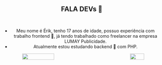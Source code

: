 <!--
**erikfritas/erikfritas** is a ✨ _special_ ✨ repository because its `README.md` (this file) appears on your GitHub profile.

Here are some ideas to get you started:

- 🔭 I’m currently working on ...
- 🌱 I’m currently learning ...
- 👯 I’m looking to collaborate on ...
- 🤔 I’m looking for help with ...
- 💬 Ask me about ...
- 📫 How to reach me: ...
- 😄 Pronouns: ...
- ⚡ Fun fact: ...
-->

<header style="width: 100%;">
  <article>
    <h1>FALA DEVs 👋</h1>
    <br>
    <ul>
      <li>Meu nome é Érik, tenho 17 anos de idade, possuo experiência com trabalho frontend 🔭, já tendo trabalhado como freelancer na empresa LUMAY Publicidade.</li>
      <li>Atualmente estou estudando backend 🌱 com PHP.</li>
    </ul>
  </article>
  <section style="width: 100%;">
    <a style="
              width: 100%;
              display: flex;
              flex-direction: row;
              align-items: center;
              justify-content: space-between;
              " href="https://lumaypublicidade.com/#contato">
      <img style="width: 45%; max-height: 300px;" src="https://github-readme-stats.vercel.app/api?username=erikfritas&show_icons=true&theme=dracula&include_all_commits=true&count_private=true"/>
      <img style="width: 30%; max-height: 300px;" src="https://github-readme-stats.vercel.app/api/top-langs/?username=erikfritas&layout=compact&langs_count=7&theme=ocean_dark"/>
    </a>
  </section>
</header>

